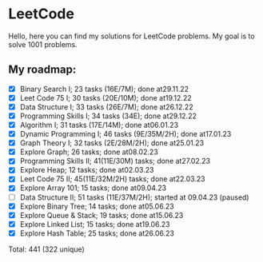# LeetCode

Hello, here you can find my solutions for LeetCode problems. My goal is to solve 1001 problems.

## My roadmap:
- [x] Binary Search I;  23 tasks (16E/7M); done at29.11.22
- [x] Leet Code 75 I; 30 tasks (20E/10M); done at19.12.22
- [x] Data Structure I; 33 tasks (26E/7M); done at26.12.22
- [x] Programming Skills I; 34 tasks (34E); done at29.12.22
- [x] Algorithm I; 31 tasks (17E/14M); done at06.01.23
- [x] Dynamic Programming I; 46 tasks (9E/35M/2H); done at17.01.23
- [x] Graph Theory I; 32 tasks (2E/28M/2H); done at25.01.23
- [x] Explore Graph; 26 tasks; done at08.02.23
- [x] Programming Skills II; 41(11E/30M) tasks; done at27.02.23
- [x] Explore Heap; 12 tasks; done at02.03.23
- [x] Leet Code 75 II; 45(11E/32M/2H) tasks; done at22.03.23
- [x] Explore Array 101; 15 tasks; done at09.04.23
- [ ] Data Structure II; 51 tasks (11E/37M/2H); started at 09.04.23 (paused)
- [x] Explore Binary Tree; 14 tasks; done at05.06.23
- [x] Explore Queue & Stack; 19 tasks; done at15.06.23
- [x] Explore Linked List; 15 tasks; done at19.06.23
- [x] Explore Hash Table; 25 tasks; done at26.06.23

Total: 441 (322 unique)